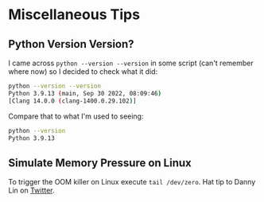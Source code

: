 # Miscellaneous Tips
## Python Version Version?
I came across `python --version --version` in some script (can't remember where now) so I decided to check what it did:
```bash
python --version --version
Python 3.9.13 (main, Sep 30 2022, 08:09:46)
[Clang 14.0.0 (clang-1400.0.29.102)]
```
Compare that to what I'm used to seeing:
```bash
python --version
Python 3.9.13
```
## Simulate Memory Pressure on Linux
To trigger the OOM killer on Linux execute `tail /dev/zero`. Hat tip to Danny Lin on [Twitter](https://twitter.com/ayewo_/status/1645713535643578368).
